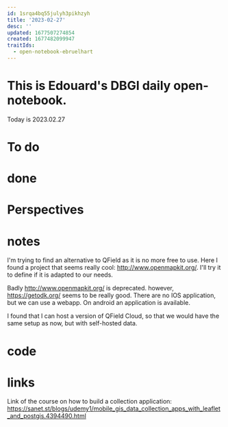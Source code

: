 ```yaml
---
id: 1srqa4bq55julyh3pikhzyh
title: '2023-02-27'
desc: ''
updated: 1677507274854
created: 1677482099947
traitIds:
  - open-notebook-ebruelhart
---
```


# This is Edouard's DBGI daily open-notebook.

Today is 2023.02.27

# To do

# done

# Perspectives

# notes

I'm trying to find an alternative to QField as it is no more free to use. Here I found a project that seems really cool: http://www.openmapkit.org/. I'll try it to define if it is adapted to our needs.

Badly http://www.openmapkit.org/ is deprecated. however, https://getodk.org/ seems to be really good. There are no IOS application, but we can use a webapp. On android an application is available.

I found that I can host a version of QField Cloud, so that we would have the same setup as now, but with self-hosted data.

# code

# links
Link of the course on how to build a collection application: https://sanet.st/blogs/udemy1/mobile_gis_data_collection_apps_with_leaflet_and_postgis.4394490.html
